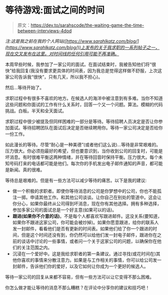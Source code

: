 # 等待游戏:面试之间的时间

> 原文：<https://dev.to/sarahscode/the-waiting-game-the-time-between-interviews-4dod>

*注:这是我之前在我的个人网站([https://www.sarahlkatz.com/blog/](https://www.sarahlkatz.com/blog/))上发布的关于我求职的一系列帖子之一，现在交叉发布在这里。对时间线的任何引用可能不再准确。*

本周早些时候，我参加了一家公司的面试。在面试结束时，我被告知他们将“很快”给我回复(我没有要求更具体的时间表，因为我总是觉得这样做不舒服，上次这家公司告诉我“很快”，只有几天，所以我不担心)。

然后...等待开始了。

求职过程中有很多不喜欢的地方。在候选人的海洋中被注意到有多难。当你不知道这些问题和你面试的工作有什么关系时，回答一个又一个问题。算法。模糊的代码挑战。白板。半天和全天面试。

求职过程中很少被提及但同样困难的一部分是等待。等待招聘人员决定是否让你参加面试。等待招聘团队在面试后决定是否继续聘用你。等待一家公司决定是否给你一份工作。

如此漫长的等待。尽管“耐心是一种美德”(或者他们这么说)...等待是非常艰难的。压力很大。你必须抱最好的希望，但也要意识到，当你收到公司的回复时，可能是坏消息。有时很难平衡这两种情绪，并在等待回音时保持平衡。压力很大。每个未知号码打来的电话都可能是他们。每次你的手机发出电子邮件通知的声音，都可能是新闻。真的很难。

等待总是艰难的。但是有一些方法可以减少等待的痛苦。以下是我的建议:

*   做一个积极的求职者。即使你等待消息的公司是你梦想中的公司，你也不能孤注一掷。申请其他工作。和其他公司谈谈。让你自己在别处的管道中。这会让你分心，如果你最终从公司得到坏消息，现在你有其他选择。拥有多种选择，参加多家公司的面试总是一个好主意(如果可以的话)。
*   **跟进(如果你不介意的话)**。不是每个人都喜欢写跟进邮件。这没关系(要知道，如果你不跟进这家公司，你可能会被炒掉)。如果你愿意跟进，给你的联系人发一封邮件，看看他们是否有更新的时间表。如果他们给了你一个跟进的时间，但是这个时间还没有到，你仍然可以给他们发一封电子邮件，跟进你在之前的谈话中讨论的一些事情，或者问一个关于这家公司的问题，以确保你在他们的关注范围之内。
*   沉浸在一个爱好中。这是我给求职者的第一条建议。通过寻找(或花时间在)其他你喜欢的事情来分散注意力。如果是与工作相关的事情，你可以给公司发一封邮件，告诉他们你的爱好，以及它如何让你成为一个更好的候选人。

等待一家公司的回复从来都不容易，但有一些方法可以让它变得不那么困难。

你怎么做才能让等待的消息不那么糟糕？在评论中分享你的建议和技巧吧！